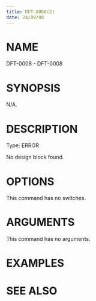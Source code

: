 ```yaml
---
title: DFT-0008(2)
date: 24/09/08
---
```


# NAME

DFT-0008 - DFT-0008

# SYNOPSIS

N/A.

# DESCRIPTION

Type: ERROR

No design block found.

# OPTIONS

This command has no switches.

# ARGUMENTS

This command has no arguments.

# EXAMPLES

# SEE ALSO
